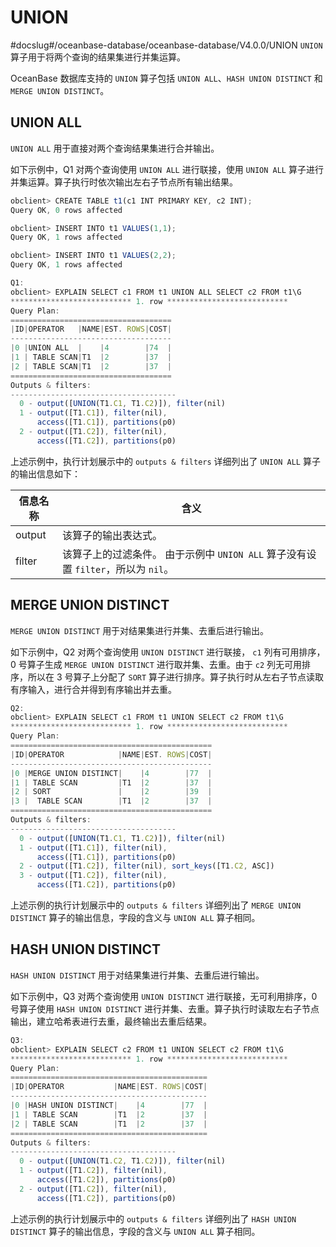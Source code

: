 UNION 
==========================
#docslug#/oceanbase-database/oceanbase-database/V4.0.0/UNION
`UNION` 算子用于将两个查询的结果集进行并集运算。

OceanBase 数据库支持的 `UNION` 算子包括 `UNION ALL`、`HASH UNION DISTINCT` 和 `MERGE UNION DISTINCT`。

UNION ALL 
------------------------------

`UNION ALL` 用于直接对两个查询结果集进行合并输出。

如下示例中，Q1 对两个查询使用 `UNION ALL` 进行联接，使用 `UNION ALL` 算子进行并集运算。算子执行时依次输出左右子节点所有输出结果。

```javascript
obclient> CREATE TABLE t1(c1 INT PRIMARY KEY, c2 INT);
Query OK, 0 rows affected 

obclient> INSERT INTO t1 VALUES(1,1);
Query OK, 1 rows affected 

obclient> INSERT INTO t1 VALUES(2,2);
Query OK, 1 rows affected 

Q1: 
obclient> EXPLAIN SELECT c1 FROM t1 UNION ALL SELECT c2 FROM t1\G
*************************** 1. row ***************************
Query Plan:
====================================
|ID|OPERATOR   |NAME|EST. ROWS|COST|
------------------------------------
|0 |UNION ALL  |    |4        |74  |
|1 | TABLE SCAN|T1  |2        |37  |
|2 | TABLE SCAN|T1  |2        |37  |
====================================
Outputs & filters: 
-------------------------------------
  0 - output([UNION(T1.C1, T1.C2)]), filter(nil)
  1 - output([T1.C1]), filter(nil), 
      access([T1.C1]), partitions(p0)
  2 - output([T1.C2]), filter(nil), 
      access([T1.C2]), partitions(p0)
```



上述示例中，执行计划展示中的 `outputs & filters` 详细列出了 `UNION ALL` 算子的输出信息如下：


| **信息名称** |                                 **含义**                                  |
|----------|-------------------------------------------------------------------------|
| output   | 该算子的输出表达式。                                                              |
| filter   | 该算子上的过滤条件。 由于示例中 `UNION ALL` 算子没有设置 `filter`，所以为 `nil`。 |



MERGE UNION DISTINCT 
-----------------------------------------

`MERGE UNION DISTINCT` 用于对结果集进行并集、去重后进行输出。

如下示例中，Q2 对两个查询使用 `UNION DISTINCT` 进行联接， `c1` 列有可用排序，0 号算子生成 `MERGE UNION DISTINCT` 进行取并集、去重。由于 `c2` 列无可用排序，所以在 3 号算子上分配了 `SORT` 算子进行排序。算子执行时从左右子节点读取有序输入，进行合并得到有序输出并去重。

```javascript
Q2: 
obclient> EXPLAIN SELECT c1 FROM t1 UNION SELECT c2 FROM t1\G
*************************** 1. row ***************************
Query Plan:
=============================================
|ID|OPERATOR            |NAME|EST. ROWS|COST|
---------------------------------------------
|0 |MERGE UNION DISTINCT|    |4        |77  |
|1 | TABLE SCAN         |T1  |2        |37  |
|2 | SORT               |    |2        |39  |
|3 |  TABLE SCAN        |T1  |2        |37  |
=============================================
Outputs & filters: 
-------------------------------------
  0 - output([UNION(T1.C1, T1.C2)]), filter(nil)
  1 - output([T1.C1]), filter(nil), 
      access([T1.C1]), partitions(p0)
  2 - output([T1.C2]), filter(nil), sort_keys([T1.C2, ASC])
  3 - output([T1.C2]), filter(nil), 
      access([T1.C2]), partitions(p0)
```



上述示例的执行计划展示中的 `outputs & filters` 详细列出了 `MERGE UNION DISTINCT` 算子的输出信息，字段的含义与 `UNION ALL` 算子相同。

HASH UNION DISTINCT 
----------------------------------------

`HASH UNION DISTINCT` 用于对结果集进行并集、去重后进行输出。

如下示例中，Q3 对两个查询使用 `UNION DISTINCT` 进行联接，无可利用排序，0 号算子使用 `HASH UNION DISTINCT` 进行并集、去重。算子执行时读取左右子节点输出，建立哈希表进行去重，最终输出去重后结果。

```javascript
Q3: 
obclient> EXPLAIN SELECT c2 FROM t1 UNION SELECT c2 FROM t1\G
*************************** 1. row ***************************
Query Plan:
============================================
|ID|OPERATOR           |NAME|EST. ROWS|COST|
--------------------------------------------
|0 |HASH UNION DISTINCT|    |4        |77  |
|1 | TABLE SCAN        |T1  |2        |37  |
|2 | TABLE SCAN        |T1  |2        |37  |
============================================
Outputs & filters: 
-------------------------------------
  0 - output([UNION(T1.C2, T1.C2)]), filter(nil)
  1 - output([T1.C2]), filter(nil), 
      access([T1.C2]), partitions(p0)
  2 - output([T1.C2]), filter(nil), 
      access([T1.C2]), partitions(p0)
```



上述示例的执行计划展示中的 `outputs & filters` 详细列出了 `HASH UNION DISTINCT` 算子的输出信息，字段的含义与 `UNION ALL` 算子相同。
